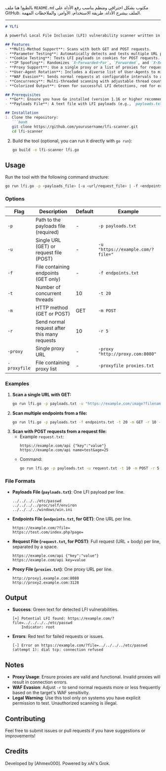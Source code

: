 بالطبع! هنا ملف `README.md` مكتوب بشكل احترافي ومنظم يناسب رفع الأداة على GitHub. الملف بيشرح الأداة، طريقة الاستخدام، الأوامر، والملاحظات المهمة.

---

```markdown
# YLfi

A powerful Local File Inclusion (LFI) vulnerability scanner written in Go. This tool is designed to test web applications for LFI vulnerabilities by injecting payloads into URL parameters, POST requests, and cookies. It supports multiple features like proxy rotation, IP spoofing, and WAF evasion techniques.

## Features
- **Multi-Method Support**: Scans with both GET and POST requests.
- **Parameter Testing**: Automatically detects and tests multiple URL parameters.
- **Cookie Testing**: Tests LFI payloads in cookies for POST requests.
- **IP Spoofing**: Randomizes `X-Forwarded-For`, `Forwarded`, and `X-Real-IP` headers with fake IPs.
- **Proxy Support**: Use a single proxy or a list of proxies for request rotation.
- **User-Agent Rotation**: Includes a diverse list of User-Agents to mimic real traffic.
- **WAF Evasion**: Sends normal requests at configurable intervals to avoid detection.
- **Concurrency**: Multi-threaded scanning with adjustable thread count.
- **Colorized Output**: Green for successful LFI detections, red for errors.

## Prerequisites
- **Go**: Ensure you have Go installed (version 1.16 or higher recommended). [Download Go](https://golang.org/dl/).
- **Payloads File**: A text file with LFI payloads (e.g., `payloads.txt`).

## Installation
1. Clone the repository:
   ```bash
   git clone https://github.com/yourusername/lfi-scanner.git
   cd lfi-scanner
   ```
2. Build the tool (optional, you can run it directly with `go run`):
   ```bash
   go build -o lfi-scanner lfi.go
   ```

## Usage
Run the tool with the following command structure:
```bash
go run lfi.go -p <payloads_file> [-u <url/request_file> | -f <endpoints_file>] [-t threads] [-m GET|POST] [-r interval] [-proxy proxy | -proxyfile proxies_file]
```

### Options
| Flag           | Description                                      | Default       | Example                              |
|----------------|--------------------------------------------------|---------------|--------------------------------------|
| `-p`           | Path to the payloads file (required)            | -             | `-p payloads.txt`                   |
| `-u`           | Single URL (GET) or request file (POST)         | -             | `-u "https://example.com/?file="`   |
| `-f`           | File containing endpoints (GET only)            | -             | `-f endpoints.txt`                  |
| `-t`           | Number of concurrent threads                    | 10            | `-t 20`                             |
| `-m`           | HTTP method (GET or POST)                       | GET           | `-m POST`                           |
| `-r`           | Send normal request after this many requests    | 10            | `-r 5`                              |
| `-proxy`       | Single proxy URL                                | -             | `-proxy "http://proxy.com:8080"`    |
| `-proxyfile`   | File containing proxy list                      | -             | `-proxyfile proxies.txt`            |

### Examples
1. **Scan a single URL with GET:**
   ```bash
   go run lfi.go -p payloads.txt -u "https://example.com/image?filename=¶m2=" -t 10 -m GET -r 5
   ```
2. **Scan multiple endpoints from a file:**
   ```bash
   go run lfi.go -p payloads.txt -f endpoints.txt -t 20 -m GET -r 10 -proxy "http://proxy.example.com:8080"
   ```
3. **Scan with POST requests from a request file:**
   - Example `request.txt`:
     ```
     https://example.com/api {"key":"value"}
     https://example.com/api name=test&age=25
     ```
   - Command:
     ```bash
     go run lfi.go -p payloads.txt -u request.txt -t 10 -m POST -r 5 -proxyfile proxies.txt
     ```

### File Formats
- **Payloads File (`payloads.txt`)**: One LFI payload per line.
  ```
  ../../../../etc/passwd
  ../../../../proc/self/environ
  ../../../../windows/win.ini
  ```
- **Endpoints File (`endpoints.txt`, for GET)**: One URL per line.
  ```
  https://example.com/?file=
  https://test.com/index.php?page=
  ```
- **Request File (`request.txt`, for POST)**: Full request (URL + body) per line, separated by a space.
  ```
  https://example.com/api {"key":"value"}
  https://example.com/api key=value
  ```
- **Proxy File (`proxies.txt`)**: One proxy URL per line.
  ```
  http://proxy1.example.com:8080
  http://proxy2.example.com:3128
  ```

## Output
- **Success**: Green text for detected LFI vulnerabilities.
  ```
  [+] Potential LFI found: https://example.com/?file=../../../../etc/passwd
      Indicator: root
  ```
- **Errors**: Red text for failed requests or issues.
  ```
  [-] Error on https://example.com/?file=../../../../etc/passwd (attempt 1): dial tcp: connection refused
  ```

## Notes
- **Proxy Usage**: Ensure proxies are valid and functional. Invalid proxies will result in connection errors.
- **WAF Evasion**: Adjust `-r` to send normal requests more or less frequently based on the target's WAF sensitivity.
- **Legal Warning**: Use this tool only on systems you have explicit permission to test. Unauthorized scanning is illegal.

## Contributing
Feel free to submit issues or pull requests if you have suggestions or improvements!


## Credits
Developed by [Ahmex000]. Powered by xAI's Grok.
```
